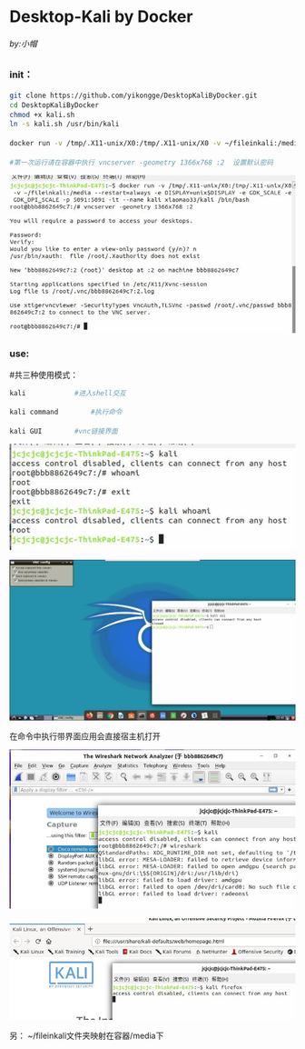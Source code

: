 # Desktop-Kali by Docker

###### by:小帽

### init：

```sh
git clone https://github.com/yikongge/DesktopKaliByDocker.git
cd DesktopKaliByDocker
chmod +x kali.sh
ln -s kali.sh /usr/bin/kali

docker run -v /tmp/.X11-unix/X0:/tmp/.X11-unix/X0 -v ~/fileinkali:/media --restart=always -e DISPLAY=unix$DISPLAY -e GDK_SCALE -e GDK_DPI_SCALE -p 5091:5091 -it --name kali xiaomao33/kali /bin/bash

#第一次运行请在容器中执行 vncserver -geometry 1366x768 :2  设置默认密码
```

![1581478625037](./README/1581478625037.jpg)

### use:

#共三种使用模式：

```sh
kali			#进入shell交互

kali command 		#执行命令

kali GUI 		#vnc链接界面
```

![1581478679150](./README/1581478679150.jpg)

![1581478816593](./README/1581478816593.jpg)

在命令中执行带界面应用会直接宿主机打开

![1581479170203](./README/1581479170203.jpg)

![1581478941404](./README/1581478941404.jpg)

另：  ~/fileinkali文件夹映射在容器/media下
